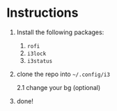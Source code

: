 # Instructions

1. Install the following packages:
    1. `rofi`
    2. `i3lock`
    3. `i3status`

2. clone the repo into `~/.config/i3`

    2.1 change your bg (optional)

3. done!

